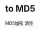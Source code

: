 # to MD5

<script setup>
import { ref } from 'vue'
import { ElMessage } from 'element-plus'
import TTextarea from './components/TTextarea/index.vue'

const text = ref('')
const url = ref('')

const encodeUrl = () => url.value = encodeURIComponent(text.value)

function decodeUrl() {
  try {
    url.value = decodeURIComponent(text.value)
  } catch (error) {
    ElMessage.error('输入不是有效的 URL 字符串!')
  }
}

function swap() {
  const temp = text.value
  text.value = base64.value
  base64.value = temp
}

function clear() {
  text.value = ''
  base64.value = ''
}
</script>

<ClientOnly>
  <div class="url-container"> 
    <TTextarea v-model:text="text" placeholder="请输入需要 编码/解码 的文本"/>
    <div>
      <el-button type="success" @click="encodeUrl">MD5加密</el-button>
      <el-button type="info" @click="clear">清空</el-button>
    </div>
    <TTextarea v-model:text="url" placeholder="处理结果" disabled/>
  </div>
</ClientOnly>